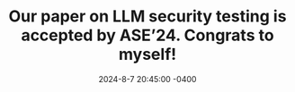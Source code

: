 ---
title: "Our paper on LLM security testing is accepted by ASE’24. Congrats to myself!"
date: 2024-8-7 20:45:00 -0400
---